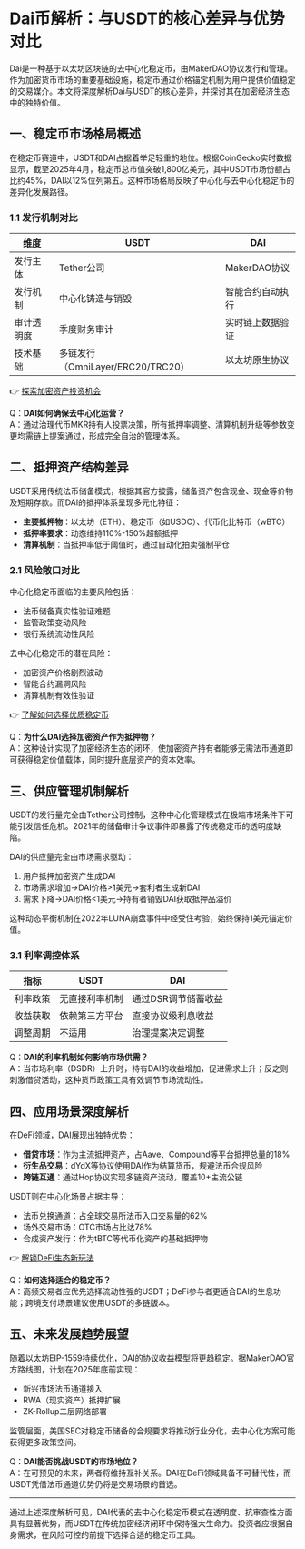 # Dai币解析：与USDT的核心差异与优势对比

Dai是一种基于以太坊区块链的去中心化稳定币，由MakerDAO协议发行和管理。作为加密货币市场的重要基础设施，稳定币通过价格锚定机制为用户提供价值稳定的交易媒介。本文将深度解析Dai与USDT的核心差异，并探讨其在加密经济生态中的独特价值。

## 一、稳定币市场格局概述
在稳定币赛道中，USDT和DAI占据着举足轻重的地位。根据CoinGecko实时数据显示，截至2025年4月，稳定币总市值突破1,800亿美元，其中USDT市场份额占比约45%，DAI以12%位列第五。这种市场格局反映了中心化与去中心化稳定币的差异化发展路径。

### 1.1 发行机制对比
| 维度          | USDT                 | DAI                  |
|---------------|----------------------|----------------------|
| 发行主体      | Tether公司           | MakerDAO协议         |
| 发行机制      | 中心化铸造与销毁     | 智能合约自动执行     |
| 审计透明度    | 季度财务审计         | 实时链上数据验证     |
| 技术基础      | 多链发行（OmniLayer/ERC20/TRC20） | 以太坊原生协议       |

👉 [探索加密资产投资机会](https://bit.ly/okx_welcome)

Q：**DAI如何确保去中心化运营？**  
A：通过治理代币MKR持有人投票决策，所有抵押率调整、清算机制升级等参数变更均需链上提案通过，形成完全自治的管理体系。

## 二、抵押资产结构差异
USDT采用传统法币储备模式，根据其官方披露，储备资产包含现金、现金等价物及短期存款。而DAI的抵押体系呈现多元化特征：

- **主要抵押物**：以太坊（ETH）、稳定币（如USDC）、代币化比特币（wBTC）
- **抵押率要求**：动态维持110%-150%超额抵押
- **清算机制**：当抵押率低于阈值时，通过自动化拍卖强制平仓

### 2.1 风险敞口对比
中心化稳定币面临的主要风险包括：
- 法币储备真实性验证难题
- 监管政策变动风险
- 银行系统流动性风险

去中心化稳定币的潜在风险：
- 加密资产价格剧烈波动
- 智能合约漏洞风险
- 清算机制有效性验证

👉 [了解如何选择优质稳定币](https://bit.ly/okx_welcome)

Q：**为什么DAI选择加密资产作为抵押物？**  
A：这种设计实现了加密经济生态的闭环，使加密资产持有者能够无需法币通道即可获得稳定价值载体，同时提升底层资产的资本效率。

## 三、供应管理机制解析
USDT的发行量完全由Tether公司控制，这种中心化管理模式在极端市场条件下可能引发信任危机。2021年的储备审计争议事件即暴露了传统稳定币的透明度缺陷。

DAI的供应量完全由市场需求驱动：
1. 用户抵押加密资产生成DAI
2. 市场需求增加→DAI价格>1美元→套利者生成新DAI
3. 需求下降→DAI价格<1美元→持有者销毁DAI获取抵押品溢价

这种动态平衡机制在2022年LUNA崩盘事件中经受住考验，始终保持1美元锚定价值。

### 3.1 利率调控体系
| 指标          | USDT                 | DAI                  |
|---------------|----------------------|----------------------|
| 利率政策      | 无直接利率机制       | 通过DSR调节储蓄收益  |
| 收益获取      | 依赖第三方平台       | 直接协议级利息收益   |
| 调整周期      | 不适用               | 治理提案决定调整     |

Q：**DAI的利率机制如何影响市场供需？**  
A：当市场利率（DSDR）上升时，持有DAI的收益增加，促进需求上升；反之则刺激借贷活动，这种货币政策工具有效调节市场流动性。

## 四、应用场景深度解析
在DeFi领域，DAI展现出独特优势：
- **借贷市场**：作为主流抵押资产，占Aave、Compound等平台抵押总量的18%
- **衍生品交易**：dYdX等协议使用DAI作为结算货币，规避法币合规风险
- **跨链互通**：通过Hop协议实现多链资产流动，覆盖10+主流公链

USDT则在中心化场景占据主导：
- 法币兑换通道：占全球交易所法币入口交易量的62%
- 场外交易市场：OTC市场占比达78%
- 合成资产发行：作为tBTC等代币化资产的基础抵押物

👉 [解锁DeFi生态新玩法](https://bit.ly/okx_welcome)

Q：**如何选择适合的稳定币？**  
A：高频交易者应优先选择流动性强的USDT；DeFi参与者更适合DAI的生息功能；跨境支付场景建议使用USDT的多链版本。

## 五、未来发展趋势展望
随着以太坊EIP-1559持续优化，DAI的协议收益模型将更趋稳定。据MakerDAO官方路线图，计划在2025年底前实现：
- 新兴市场法币通道接入
- RWA（现实资产）抵押扩展
- ZK-Rollup二层网络部署

监管层面，美国SEC对稳定币储备的合规要求将推动行业分化，去中心化方案可能获得更多政策空间。

Q：**DAI能否挑战USDT的市场地位？**  
A：在可预见的未来，两者将维持互补关系。DAI在DeFi领域具备不可替代性，而USDT凭借法币通道优势仍将是交易场景的首选。

---

通过上述深度解析可见，DAI代表的去中心化稳定币模式在透明度、抗审查性方面具有显著优势，而USDT在传统加密经济闭环中保持强大生命力。投资者应根据自身需求，在风险可控的前提下选择合适的稳定币工具。